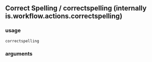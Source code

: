 
## Correct Spelling / correctspelling (internally is.workflow.actions.correctspelling)


### usage
`correctspelling `

### arguments

